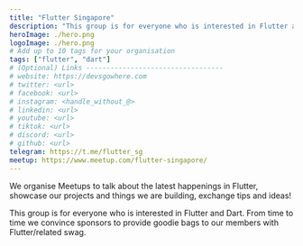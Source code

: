 ```yaml
---
title: "Flutter Singapore"
description: "This group is for everyone who is interested in Flutter and Dart. We organise Meetups to talk about the latest happenings in Flutter, showcase our projects and things we are building, exchange tips and ideas!"
heroImage: ./hero.png
logoImage: ./hero.png
# Add up to 10 tags for your organisation
tags: ["flutter", "dart"]
# (Optional) Links ----------------------------------
# website: https://devsgowhere.com
# twitter: <url>
# facebook: <url>
# instagram: <handle_without_@>
# linkedin: <url>
# youtube: <url>
# tiktok: <url>
# discord: <url>
# github: <url>
telegram: https://t.me/flutter_sg
meetup: https://www.meetup.com/flutter-singapore/
---
```


We organise Meetups to talk about the latest happenings in Flutter, showcase our projects and things we are building, exchange tips and ideas!

This group is for everyone who is interested in Flutter and Dart. From time to time we convince sponsors to provide goodie bags to our members with Flutter/related swag.
